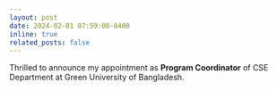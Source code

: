 ```yaml
---
layout: post
date: 2024-02-01 07:59:00-0400
inline: true
related_posts: false
---
```


Thrilled to announce my appointment as **Program Coordinator** of CSE Department at Green University of Bangladesh.
